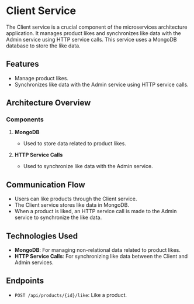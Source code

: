 # Client Service

The Client service is a crucial component of the microservices architecture application. It manages product likes and synchronizes like data with the Admin service using HTTP service calls. This service uses a MongoDB database to store the like data.

## Features

- Manage product likes.
- Synchronizes like data with the Admin service using HTTP service calls.

## Architecture Overview

### Components

1. **MongoDB**
   - Used to store data related to product likes.
  
2. **HTTP Service Calls**
   - Used to synchronize like data with the Admin service.

## Communication Flow

- Users can like products through the Client service.
- The Client service stores like data in MongoDB.
- When a product is liked, an HTTP service call is made to the Admin service to synchronize the like data.

## Technologies Used

- **MongoDB**: For managing non-relational data related to product likes.
- **HTTP Service Calls**: For synchronizing like data between the Client and Admin services.

## Endpoints

- `POST /api/products/{id}/like`: Like a product.
